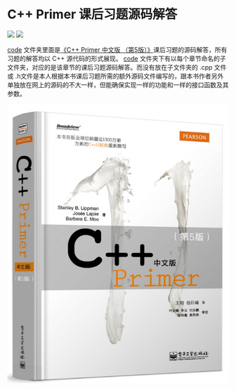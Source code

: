 # C++ Primer 课后习题源码解答

[![](https://img.shields.io/badge/GitHub-ITcyx%2FLearnCPP%2FC++%20Prime-orange)](https://github.com/ITcyx/LearnCPP/tree/main/C%2B%2B%20Primer "GitHub 主页")
[![](https://img.shields.io/badge/Gitee-ITcyx%2FLearnCPP%2FC++%20Prime-red)](https://gitee.com/ITcyx/LearnCPP/tree/main/C%2B%2B%20Primer "Gitee 主页")

[code](/code/) 文件夹里面是[《C++ Primer 中文版 （第5版）》](https://book.douban.com/subject/25708312/)课后习题的源码解答，所有习题的解答均以 C++ 源代码的形式展现。 [code](/code/) 文件夹下有以每个章节命名的子文件夹，对应的是该章节的课后习题源码解答。而没有放在子文件夹的 .cpp 文件或 .h文件是本人根据本书课后习题所需的额外源码文件编写的，跟本书作者另外单独放在网上的源码的不大一样，但能确保实现一样的功能和一样的接口函数及其参数。

[![](C++%20Primer%20中文版%20（第5版）.jpg)](https://book.douban.com/subject/25708312/ "C++ Primer 中文版 （第5版）")